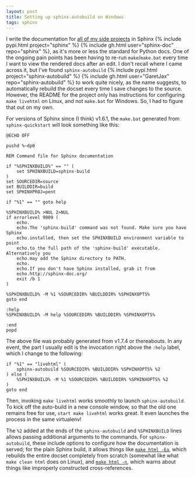 ```yaml
---
layout: post
title: Setting up sphinx-autobuild on Windows
tags: sphinx
---
```


I write the documentation for [all of my side projects](https://readthedocs.org/profiles/bskinn/) in
Sphinx {% include pypi.html project="sphinx" %}
{% include gh.html user="sphinx-doc" repo="sphinx" %},
as it's more or less the standard for Python docs.
One of the ongoing pain points has been having to
re-run `make`/`make.bat` every time I want to view
the rendered docs after an edit.
I don't recall where I came across it, but I've found
`sphinx-autobuild` {% include pypi.html project="sphinx-autobuild" %}
{% include gh.html user="GaretJax" repo="sphinx-autobuild" %} to work
quite nicely, as the name suggests,
to automatically rebuild the docset every time I
save changes to the source. However, the README for the project only has instructions for
configuring `make livehtml` on Linux, and not
`make.bat` for Windows. So, I had to figure that out on my own.

For versions of Sphinx since (I think) v1.6.1, the `make.bat` generated from
`sphinx-quickstart` will look something like this:

```
@ECHO OFF

pushd %~dp0

REM Command file for Sphinx documentation

if "%SPHINXBUILD%" == "" (
	set SPHINXBUILD=sphinx-build
)
set SOURCEDIR=source
set BUILDDIR=build
set SPHINXPROJ=pent

if "%1" == "" goto help

%SPHINXBUILD% >NUL 2>NUL
if errorlevel 9009 (
	echo.
	echo.The 'sphinx-build' command was not found. Make sure you have Sphinx
	echo.installed, then set the SPHINXBUILD environment variable to point
	echo.to the full path of the 'sphinx-build' executable. Alternatively you
	echo.may add the Sphinx directory to PATH.
	echo.
	echo.If you don't have Sphinx installed, grab it from
	echo.http://sphinx-doc.org/
	exit /b 1
)

%SPHINXBUILD% -M %1 %SOURCEDIR% %BUILDDIR% %SPHINXOPTS%
goto end

:help
%SPHINXBUILD% -M help %SOURCEDIR% %BUILDDIR% %SPHINXOPTS%

:end
popd
```

The above file was probably generated from v1.7.4 or thereabouts. In any event,
the part I usually edit is the invocation right above the `:help` label,
which I change to the following:

```
if "%1" == "livehtml" (
	sphinx-autobuild %SOURCEDIR% %BUILDDIR% %SPHINXOPTS% %2
) else (
	%SPHINXBUILD% -M %1 %SOURCEDIR% %BUILDDIR% %SPHINXOPTS% %2
)
goto end
```

Then, invoking `make livehtml` works smoothly to launch `sphinx-autobuild`.
To kick off the auto-build in a new console window, so that the old one
remains free for use, `start make livehtml` works great. It even launches
the process in the same virtualenv!

The `%2` added at the ends of the `sphinx-autobuild` and `%SPHINXBUILD` lines
allows passing additional arguments to the commands.  For `sphinx-autobuild`,
these include options to configure how the documentation is served;
for the plain Sphinx build, it allows things like
[`make html -Ea`](https://www.sphinx-doc.org/en/master/man/sphinx-build.html?highlight=sphinx-build#cmdoption-sphinx-build-a), which
rebuilds the entire docset completely from scratch
(somewhat like what `make clean html` does on Linux), and
[`make html -n`](https://www.sphinx-doc.org/en/master/man/sphinx-build.html?highlight=sphinx-build#cmdoption-sphinx-build-n), which
warns about things like improperly constructed cross-references.
